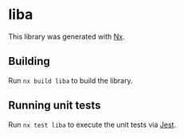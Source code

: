 # liba

This library was generated with [Nx](https://nx.dev).

## Building

Run `nx build liba` to build the library.

## Running unit tests

Run `nx test liba` to execute the unit tests via [Jest](https://jestjs.io).
